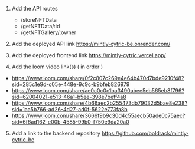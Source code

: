1. Add the API routes
    - /storeNFTData
    - /getNFTData/:id
    - /getNFTGallery/:owner

2. Add the deployed API link
https://mintly-cytric-be.onrender.com/
    
3. Add the deployed frontend link
https://mintly-cytric.vercel.app/

4. Add the loom video link(s) ( in order ) 
- https://www.loom.com/share/0f2c807c269e4e64b470d7bde9210f48?sid=285c1e9d-c05e-448e-9c9c-b9bfeb826979
- https://www.loom.com/share/ae0c0c0c1ba3490abee5eb565eb8f796?sid=62004021-e513-46a1-b5ee-398e7beff4a8
- https://www.loom.com/share/4b66aec2b255473db79032d5bae8e238?sid=1aa5b766-ad26-4d27-ad0f-5622e773fa8b
- https://www.loom.com/share/3666f9b9c30d4c55aecb50ade0c75aec?sid=6f6ad162-e00b-4585-99b0-f750e9da20a0

5. Add a link to the backend repository
https://github.com/boldrack/mintly-cytric-be
